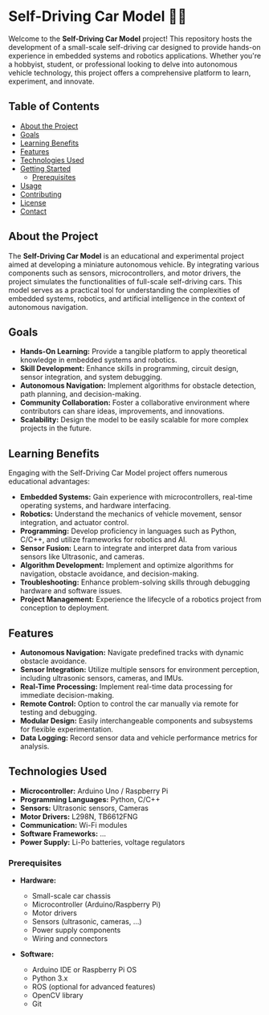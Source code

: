 # Self-Driving Car Model 🚗🤖

Welcome to the **Self-Driving Car Model** project! This repository hosts the development of a small-scale self-driving car designed to provide hands-on experience in embedded systems and robotics applications. Whether you're a hobbyist, student, or professional looking to delve into autonomous vehicle technology, this project offers a comprehensive platform to learn, experiment, and innovate.

## Table of Contents
- [About the Project](#about-the-project)
- [Goals](#goals)
- [Learning Benefits](#learning-benefits)
- [Features](#features)
- [Technologies Used](#technologies-used)
- [Getting Started](#getting-started)
  - [Prerequisites](#prerequisites)
- [Usage](#usage)
- [Contributing](#contributing)
- [License](#license)
- [Contact](#contact)

## About the Project

The **Self-Driving Car Model** is an educational and experimental project aimed at developing a miniature autonomous vehicle. By integrating various components such as sensors, microcontrollers, and motor drivers, the project simulates the functionalities of full-scale self-driving cars. This model serves as a practical tool for understanding the complexities of embedded systems, robotics, and artificial intelligence in the context of autonomous navigation.

## Goals

- **Hands-On Learning:** Provide a tangible platform to apply theoretical knowledge in embedded systems and robotics.
- **Skill Development:** Enhance skills in programming, circuit design, sensor integration, and system debugging.
- **Autonomous Navigation:** Implement algorithms for obstacle detection, path planning, and decision-making.
- **Community Collaboration:** Foster a collaborative environment where contributors can share ideas, improvements, and innovations.
- **Scalability:** Design the model to be easily scalable for more complex projects in the future.

## Learning Benefits

Engaging with the Self-Driving Car Model project offers numerous educational advantages:

- **Embedded Systems:** Gain experience with microcontrollers, real-time operating systems, and hardware interfacing.
- **Robotics:** Understand the mechanics of vehicle movement, sensor integration, and actuator control.
- **Programming:** Develop proficiency in languages such as Python, C/C++, and utilize frameworks for robotics and AI.
- **Sensor Fusion:** Learn to integrate and interpret data from various sensors like Ultrasonic, and cameras.
- **Algorithm Development:** Implement and optimize algorithms for navigation, obstacle avoidance, and decision-making.
- **Troubleshooting:** Enhance problem-solving skills through debugging hardware and software issues.
- **Project Management:** Experience the lifecycle of a robotics project from conception to deployment.

## Features

- **Autonomous Navigation:** Navigate predefined tracks with dynamic obstacle avoidance.
- **Sensor Integration:** Utilize multiple sensors for environment perception, including ultrasonic sensors, cameras, and IMUs.
- **Real-Time Processing:** Implement real-time data processing for immediate decision-making.
- **Remote Control:** Option to control the car manually via remote for testing and debugging.
- **Modular Design:** Easily interchangeable components and subsystems for flexible experimentation.
- **Data Logging:** Record sensor data and vehicle performance metrics for analysis.

## Technologies Used

- **Microcontroller:** Arduino Uno / Raspberry Pi
- **Programming Languages:** Python, C/C++
- **Sensors:** Ultrasonic sensors, Cameras
- **Motor Drivers:** L298N, TB6612FNG
- **Communication:** Wi-Fi modules
- **Software Frameworks:** ...
- **Power Supply:** Li-Po batteries, voltage regulators

### Prerequisites

- **Hardware:**
  - Small-scale car chassis
  - Microcontroller (Arduino/Raspberry Pi)
  - Motor drivers
  - Sensors (ultrasonic, cameras, ...)
  - Power supply components
  - Wiring and connectors

- **Software:**
  - Arduino IDE or Raspberry Pi OS
  - Python 3.x
  - ROS (optional for advanced features)
  - OpenCV library
  - Git
